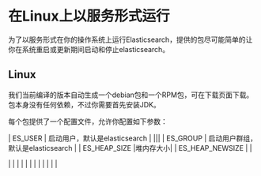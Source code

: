 # 在Linux上以服务形式运行

为了以服务形式在你的操作系统上运行Elasticsearch，提供的包尽可能简单的让你在系统重启或更新期间启动和停止elasticsearch。

## Linux

我们当前编译的版本自动生成一个debian包和一个RPM包，可在下载页面下载。包本身没有任何依赖，不过你需要首先安装JDK。

每个包提供了一个配置文件，允许你配置如下参数：

| ES\_USER | 启动用户，默认是elasticsearch |
|||
| ES\_GROUP | 启动用户群组，默认是elasticsearch |
| ES\_HEAP\_SIZE |堆内存大小|
| ES_HEAP_NEWSIZE |  |

|  |  |
|  |  |
|  |  |
|  |  |

